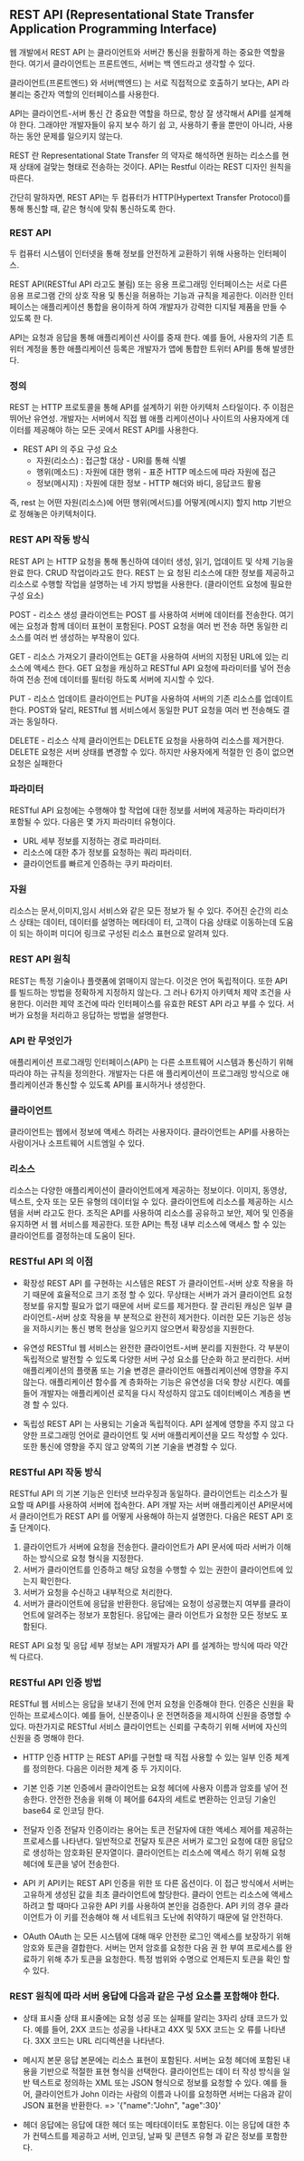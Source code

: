 ## REST API (Representational State Transfer Application Programming Interface)

웹 개발에서 REST API 는 클라이언트와 서버간 통신을 원활하게 하는 중요한 역할을 한다. 여기서 클라이언트는 프론트엔드, 서버는 백
엔드라고 생각할 수 있다.

클라이언트(프론트엔드) 와 서버(백엔드) 는 서로 직접적으로 호출하기 보다는, API 라 불리는 중간자 역할의 인터페이스를 사용한다.

API는 클라이언트-서버 통신 간 중요한 역할을 하므로, 항상 잘 생각해서 API를 설계해야 한다. 그래야만 개발자들이 유지 보수 하기 쉽
고, 사용하기 좋을 뿐만이 아니라, 사용하는 동안 문제를 일으키지 않는다.

REST 란 Representational State Transfer 의 약자로 해석하면 원하는 리소스를 현재 상태에 걸맞는 형태로 전송하는 것이다. API는 Restful
이라는 REST 디자인 원칙을 따른다.

간단히 말하자면, REST API는 두 컴퓨터가 HTTP(Hypertext Transfer Protocol)를 통해 통신할 때, 같은 형식에 맞춰 통신하도록 한다.

### REST API
두 컴퓨터 시스템이 인터넷을 통해 정보를 안전하게 교환하기 위해 사용하는 인터페이스. 

REST API(RESTful API 라고도 불림) 또는 응용 프로그래밍 인터페이스는 서로 다른 응용 프로그램 간의 상호 작용 및 통신을 허용하는
기능과 규칙을 제공한다. 이러한 인터페이스는 애플리케이션 통합을 용이하게 하여 개발자가 강력한 디지털 제품을 만들 수 있도록 한
다.

API는 요청과 응답을 통해 애플리케이션 사이를 중재 한다. 예를 들어, 사용자의 기존 트위터 계정을 통한 애플리케이션 등록은 개발자가
앱에 통합한 트위터 API를 통해 발생한다.

### 정의
REST 는 HTTP 프로토콜을 통해 API를 설계하기 위한 아키텍처 스타일이다. 주 이점은 뛰어난 유연성. 개발자는 서버에서 직접 웹 애플
리케이션이나 사이트의 사용자에게 데이터를 제공해야 하는 모든 곳에서 REST API를 사용한다.

- REST API 의 주요 구성 요소
  - 자원(리소스) : 접근할 대상 - URI를 통해 식별
  - 행위(메소드) : 자원에 대한 행위 - 표준 HTTP 메소드에 따라 자원에 접근
  - 정보(메시지) : 자원에 대한 정보 - HTTP 해더와 바디, 응답코드 활용

즉, rest 는 어떤 자원(리소스)에 어떤 행위(메서드)를 어떻게(메시지) 할지 http 기반으로 정해놓은 아키텍처이다.

### REST API 작동 방식
REST API 는 HTTP 요청을 통해 통신하여 데이터 생성, 읽기, 업데이트 및 삭제 기능을 완료 한다. CRUD 작업이라고도 한다. REST 는 요
청된 리소스에 대한 정보를 제공하고 리소스로 수행할 작업을 설명하는 네 가지 방법을 사용한다. (클라이언트 요청에 필요한 구성 요소)

POST - 리소스 생성
클라이언트는 POST 를 사용하여 서버에 데이터를 전송한다. 여기에는 요청과 함께 데이터 표현이 포함된다. POST 요청을 여러 번 전송
하면 동일한 리소스를 여러 번 생성하는 부작용이 있다.

GET - 리소스 가져오기
클라이언트는 GET을 사용하여 서버의 지정된 URL에 있는 리소스에 액세스 한다. GET 요청을 캐싱하고 RESTful API 요청에 파라미터를
넣어 전송하여 전송 전에 데이터를 필터링 하도록 서버에 지시할 수 있다.

PUT - 리소스 업데이트
클라이언트는 PUT을 사용하여 서버의 기존 리소스를 업데이트한다. POST와 달리, RESTful 웹 서비스에서 동일한 PUT 요청을 여러 번
전송해도 결과는 동일하다.

DELETE - 리소스 삭제
클라이언트는 DELETE 요청을 사용하여 리소스를 제거한다. DELETE 요청은 서버 상태를 변경할 수 있다. 하지만 사용자에게 적절한 인
증이 없으면 요청은 실패한다 

### 파라미터
RESTful API 요청에는 수행해야 할 작업에 대한 정보를 서버에 제공하는 파라미터가 포함될 수 있다. 다음은 몇 가지 파라미터 유형이다.
  - URL 세부 정보를 지정하는 경로 파라미터.
  - 리소스에 대한 추가 정보를 요청하는 쿼리 파라미터.
  - 클라이언트를 빠르게 인증하는 쿠키 파라미터.

### 자원
리소스는 문서,이미지,임시 서비스와 같은 모든 정보가 될 수 있다. 주어진 순간의 리소스 상태는 데이터, 데이터를 설명하는 메타데이
터, 고객이 다음 상태로 이동하는데 도움이 되는 하이퍼 미디어 링크로 구성된 리소스 표현으로 알려져 있다.

### REST API 원칙
REST는 특정 기술이나 플랫폼에 얽매이지 않는다. 이것은 언어 독립적이다. 또한 API 를 빌드하는 방법을 정확하게 지정하지 않는다. 그
러나 6가지 아키텍처 제약 조건을 사용한다. 이러한 제약 조건에 따라 인터페이스를 유효한 REST API 라고 부를 수 있다. 서버가 요청을
처리하고 응답하는 방법을 설명한다.

### API 란 무엇인가
애플리케이션 프로그래밍 인터페이스(API) 는 다른 소프트웨어 시스템과 통신하기 위해 따라야 하는 규칙을 정의한다. 개발자는 다른 애
플리케이션이 프로그래밍 방식으로 애플리케이션과 통신할 수 있도록 API를 표시하거나 생성한다.

### 클라이언트
클라이언트는 웹에서 정보에 액세스 하려는 사용자이다. 클라이언트는 API를 사용하는 사람이거나 소프트웨어 시트엠일 수 있다.

### 리소스
리소스는 다양한 애플리케이션이 클라이언트에게 제공하는 정보이다. 이미지, 동영상, 텍스트, 숫자 또는 모든 유형의 데이터일 수 있다.
클라이언트에 리소스를 제공하는 시스템을 서버 라고도 한다. 조직은 API를 사용하여 리소스를 공유하고 보안, 제어 및 인증을 유지하면
서 웹 서비스를 제공한다. 또한 API는 특정 내부 리소스에 액세스 할 수 있는 클라이언트를 결정하는데 도움이 된다.

### RESTful API 의 이점
- 확장성
REST API 를 구현하는 시스템은 REST 가 클라이언트-서버 상호 작용을 하기 때문에 효율적으로 크기 조정 할 수 있다. 무상태는 서버가
과거 클라이언트 요청 정보를 유지할 필요가 없기 때문에 서버 로드를 제거한다. 잘 관리된 캐싱은 일부 클라이언트-서버 상호 작용을 부
분적으로 완전히 제거한다. 이러한 모든 기능은 성능을 저하시키는 통신 병목 현상을 일으키지 않으면서 확장성을 지원한다.

- 유연성
RESTful 웹 서비스는 완전한 클라이언트-서버 분리를 지원한다. 각 부분이 독립적으로 발전할 수 있도록 다양한 서버 구성 요소를 단순화
하고 분리한다. 서버 애플리케이션의 플랫폼 또는 기술 변경은 클라이언트 애플리케이션에 영향을 주지 않는다. 애플리케이션 함수를 계
층화하는 기능은 유연성을 더욱 향상 시킨다. 예를 들어 개발자는 애플리케이션 로직을 다시 작성하지 않고도 데이터베이스 계층을 변경
할 수 있다.

- 독립성
REST API 는 사용되는 기술과 독립적이다. API 설계에 영향을 주지 않고 다양한 프로그래밍 언어로 클라이언트 및 서버 애플리케이션을
모드 작성할 수 있다. 또한 통신에 영향을 주지 않고 양쪽의 기본 기술을 변경할 수 있다.

### RESTful API 작동 방식
RESTful API 의 기본 기능은 인터넷 브라우징과 동일하다. 클라이언트는 리소스가 필요할 때 API를 사용하여 서버에 접속한다. API 개발
자는 서버 애플리케이션 API문서에서 클라이언트가 REST API 를 어떻게 사용해야 하는지 설명한다. 다음은 REST API 호출 단계이다.

1. 클라이언트가 서버에 요청을 전송한다. 클라이언트가 API 문서에 따라 서버가 이해하는 방식으로 요청 형식을 지정한다.
2. 서버가 클라이언트를 인증하고 해당 요청을 수행할 수 있는 권한이 클라이언트에 있는지 확인한다.
3. 서버가 요청을 수신하고 내부적으로 처리한다.
4. 서버가 클라이언트에 응답을 반환한다. 응답에는 요청이 성공했는지 여부를 클라이언트에 알려주는 정보가 포함된다. 응답에는 클라
이언트가 요청한 모든 정보도 포함된다.

REST API 요청 및 응답 세부 정보는 API 개발자가 API 를 설계하는 방식에 따라 약간씩 다르다.

### RESTful API 인증 방법
RESTful 웹 서비스는 응답을 보내기 전에 먼저 요청을 인증해야 한다. 인증은 신원을 확인하는 프로세스이다. 예를 들어, 신분증이나 운
전면허증을 제시하여 신원을 증명할 수 있다. 마찬가지로 RESTful 서비스 클라이언트는 신뢰를 구축하기 위해 서버에 자신의 신원을 증
명해야 한다.

- HTTP 인증
HTTP 는 REST API를 구현할 때 직접 사용할 수 있는 일부 인증 체계를 정의한다. 다음은 이러한 체계 중 두 가지이다.

- 기본 인증
기본 인증에서 클라이언트는 요청 헤더에 사용자 이름과 암호를 넣어 전송한다. 안전한 전송을 위해 이 페어를 64자의 세트로 변환하는
인코딩 기술인 base64 로 인코딩 한다.

- 전달자 인증
전달자 인증이라는 용어는 토큰 전달자에 대한 액세스 제어를 제공하는 프로세스를 나타낸다. 일반적으로 전달자 토큰은 서버가 로그인
요청에 대한 응답으로 생성하는 암호화된 문자열이다. 클라이언트는 리소스에 액세스 하기 위해 요청 헤더에 토큰을 넣어 전송한다.

- API 키
API키는 REST API 인증을 위한 또 다른 옵션이다. 이 접근 방식에서 서버는 고유하게 생성된 값을 최초 클라이언트에 할당한다. 클라이
언트는 리소스에 액세스 하려고 할 때마다 고유한 API 키를 사용하여 본인을 검증한다. API 키의 경우 클라이언트가 이 키를 전송해야 해
서 네트워크 도난에 취약하기 때문에 덜 안전하다.

- OAuth
OAuth 는 모든 시스템에 대해 매우 안전한 로그인 액세스를 보장하기 위해 암호와 토큰을 결합한다. 서버는 먼저 암호를 요청한 다음 권
한 부여 프로세스를 완료하기 위해 추가 토큰을 요청한다. 특정 범위와 수명으로 언제든지 토큰을 확인 할 수 있다. 

### REST 원칙에 따라 서버 응답에 다음과 같은 구성 요소를 포함해야 한다.
- 상태 표시줄
상태 표시줄에는 요청 성공 또는 실패를 알리는 3자리 상태 코드가 있다. 예를 들어, 2XX 코드는 성공을 나타내고 4XX 및 5XX 코드는 오
류를 나타낸다. 3XX 코드는 URL 리디렉션을 나타낸다.

- 메시지 본문
응답 본문에는 리소스 표현이 포함된다. 서버는 요청 헤더에 포함된 내용을 기반으로 적절한 표현 형식을 선택한다. 클라이언트는 데이
터 작성 방식을 일반 텍스트로 정의하는 XML 또는 JSON 형식으로 정보를 요청할 수 있다. 예를 들어, 클라이언트가 John 이라는 사람의
이름과 나이를 요청하면 서버는 다음과 같이 JSON 표현을 반환한다. => '{"name":"John", "age":30}'

- 헤더
응답에는 응답에 대한 헤더 또는 메타데이터도 포함된다. 이는 응답에 대한 추가 컨텍스트를 제공하고 서버, 인코딩, 날짜 및 콘텐츠 유형
과 같은 정보를 포함한다.
